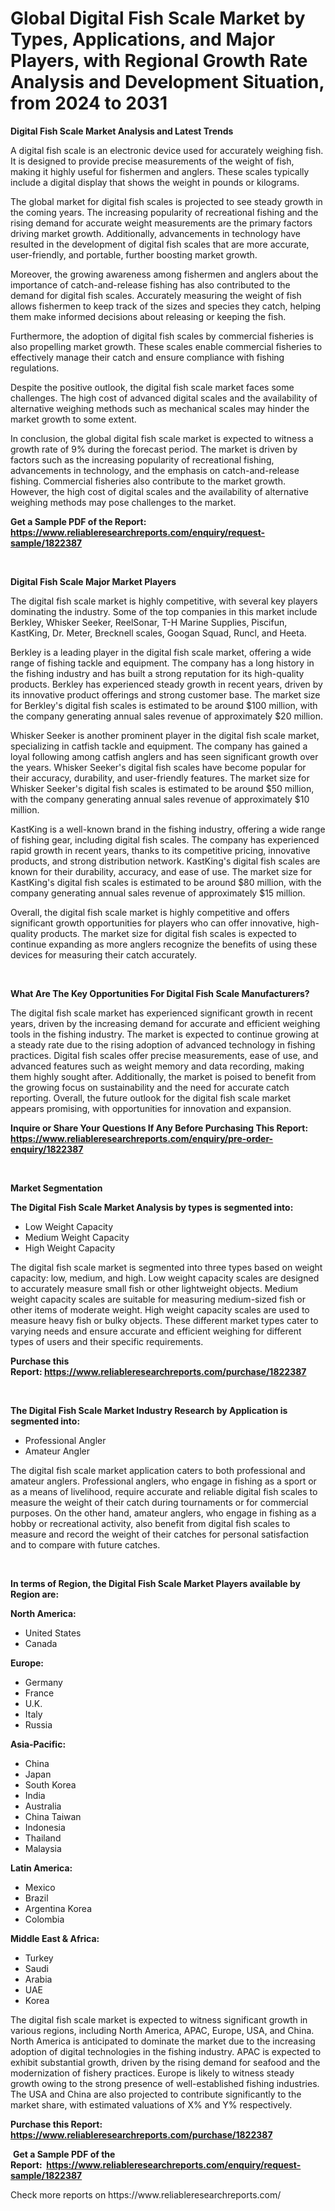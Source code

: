 <p><h1>Global Digital Fish Scale Market by Types, Applications, and Major Players, with Regional Growth Rate Analysis and Development Situation, from 2024 to 2031</h1></p><p><strong>Digital Fish Scale Market Analysis and Latest Trends</strong></p>
<p><p>A digital fish scale is an electronic device used for accurately weighing fish. It is designed to provide precise measurements of the weight of fish, making it highly useful for fishermen and anglers. These scales typically include a digital display that shows the weight in pounds or kilograms.</p><p>The global market for digital fish scales is projected to see steady growth in the coming years. The increasing popularity of recreational fishing and the rising demand for accurate weight measurements are the primary factors driving market growth. Additionally, advancements in technology have resulted in the development of digital fish scales that are more accurate, user-friendly, and portable, further boosting market growth.</p><p>Moreover, the growing awareness among fishermen and anglers about the importance of catch-and-release fishing has also contributed to the demand for digital fish scales. Accurately measuring the weight of fish allows fishermen to keep track of the sizes and species they catch, helping them make informed decisions about releasing or keeping the fish.</p><p>Furthermore, the adoption of digital fish scales by commercial fisheries is also propelling market growth. These scales enable commercial fisheries to effectively manage their catch and ensure compliance with fishing regulations.</p><p>Despite the positive outlook, the digital fish scale market faces some challenges. The high cost of advanced digital scales and the availability of alternative weighing methods such as mechanical scales may hinder the market growth to some extent.</p><p>In conclusion, the global digital fish scale market is expected to witness a growth rate of 9% during the forecast period. The market is driven by factors such as the increasing popularity of recreational fishing, advancements in technology, and the emphasis on catch-and-release fishing. Commercial fisheries also contribute to the market growth. However, the high cost of digital scales and the availability of alternative weighing methods may pose challenges to the market.</p></p>
<p><strong>Get a Sample PDF of the Report:&nbsp; <a href="https://www.reliableresearchreports.com/enquiry/request-sample/1822387">https://www.reliableresearchreports.com/enquiry/request-sample/1822387</a></strong></p>
<p>&nbsp;</p>
<p><strong>Digital Fish Scale Major Market Players</strong></p>
<p><p>The digital fish scale market is highly competitive, with several key players dominating the industry. Some of the top companies in this market include Berkley, Whisker Seeker, ReelSonar, T-H Marine Supplies, Piscifun, KastKing, Dr. Meter, Brecknell scales, Googan Squad, Runcl, and Heeta. </p><p>Berkley is a leading player in the digital fish scale market, offering a wide range of fishing tackle and equipment. The company has a long history in the fishing industry and has built a strong reputation for its high-quality products. Berkley has experienced steady growth in recent years, driven by its innovative product offerings and strong customer base. The market size for Berkley's digital fish scales is estimated to be around $100 million, with the company generating annual sales revenue of approximately $20 million. </p><p>Whisker Seeker is another prominent player in the digital fish scale market, specializing in catfish tackle and equipment. The company has gained a loyal following among catfish anglers and has seen significant growth over the years. Whisker Seeker's digital fish scales have become popular for their accuracy, durability, and user-friendly features. The market size for Whisker Seeker's digital fish scales is estimated to be around $50 million, with the company generating annual sales revenue of approximately $10 million. </p><p>KastKing is a well-known brand in the fishing industry, offering a wide range of fishing gear, including digital fish scales. The company has experienced rapid growth in recent years, thanks to its competitive pricing, innovative products, and strong distribution network. KastKing's digital fish scales are known for their durability, accuracy, and ease of use. The market size for KastKing's digital fish scales is estimated to be around $80 million, with the company generating annual sales revenue of approximately $15 million. </p><p>Overall, the digital fish scale market is highly competitive and offers significant growth opportunities for players who can offer innovative, high-quality products. The market size for digital fish scales is expected to continue expanding as more anglers recognize the benefits of using these devices for measuring their catch accurately.</p></p>
<p>&nbsp;</p>
<p><strong>What Are The Key Opportunities For Digital Fish Scale Manufacturers?</strong></p>
<p><p>The digital fish scale market has experienced significant growth in recent years, driven by the increasing demand for accurate and efficient weighing tools in the fishing industry. The market is expected to continue growing at a steady rate due to the rising adoption of advanced technology in fishing practices. Digital fish scales offer precise measurements, ease of use, and advanced features such as weight memory and data recording, making them highly sought after. Additionally, the market is poised to benefit from the growing focus on sustainability and the need for accurate catch reporting. Overall, the future outlook for the digital fish scale market appears promising, with opportunities for innovation and expansion.</p></p>
<p><strong>Inquire or Share Your Questions If Any Before Purchasing This Report: <a href="https://www.reliableresearchreports.com/enquiry/pre-order-enquiry/1822387">https://www.reliableresearchreports.com/enquiry/pre-order-enquiry/1822387</a></strong></p>
<p>&nbsp;</p>
<p><strong>Market Segmentation</strong></p>
<p><strong>The Digital Fish Scale Market Analysis by types is segmented into:</strong></p>
<p><ul><li>Low Weight Capacity</li><li>Medium Weight Capacity</li><li>High Weight Capacity</li></ul></p>
<p><p>The digital fish scale market is segmented into three types based on weight capacity: low, medium, and high. Low weight capacity scales are designed to accurately measure small fish or other lightweight objects. Medium weight capacity scales are suitable for measuring medium-sized fish or other items of moderate weight. High weight capacity scales are used to measure heavy fish or bulky objects. These different market types cater to varying needs and ensure accurate and efficient weighing for different types of users and their specific requirements.</p></p>
<p><strong>Purchase this Report:&nbsp;<a href="https://www.reliableresearchreports.com/purchase/1822387">https://www.reliableresearchreports.com/purchase/1822387</a></strong></p>
<p>&nbsp;</p>
<p><strong>The Digital Fish Scale Market Industry Research by Application is segmented into:</strong></p>
<p><ul><li>Professional Angler</li><li>Amateur Angler</li></ul></p>
<p><p>The digital fish scale market application caters to both professional and amateur anglers. Professional anglers, who engage in fishing as a sport or as a means of livelihood, require accurate and reliable digital fish scales to measure the weight of their catch during tournaments or for commercial purposes. On the other hand, amateur anglers, who engage in fishing as a hobby or recreational activity, also benefit from digital fish scales to measure and record the weight of their catches for personal satisfaction and to compare with future catches.</p></p>
<p>&nbsp;</p>
<p><strong>In terms of Region, the Digital Fish Scale Market Players available by Region are:</strong></p>
<p>
    <p> <strong> North America: </strong>
        <ul>
            <li>United States</li>
            <li>Canada</li>
        </ul>
        </p> 
    <p> <strong> Europe: </strong>
        <ul>
            <li>Germany</li>
            <li>France</li>
            <li>U.K.</li>
            <li>Italy</li>
            <li>Russia</li>
        </ul>
        </p> 
    <p> <strong> Asia-Pacific: </strong>
        <ul>
            <li>China</li>
            <li>Japan</li>
            <li>South Korea</li>
            <li>India</li>
            <li>Australia</li>
            <li>China Taiwan</li>
            <li>Indonesia</li>
            <li>Thailand</li>
            <li>Malaysia</li>
        </ul>
        </p> 
    <p> <strong> Latin America: </strong>
        <ul>
            <li>Mexico</li>
            <li>Brazil</li>
            <li>Argentina Korea</li>
            <li>Colombia</li>
        </ul>
        </p> 
    <p> <strong> Middle East & Africa: </strong>
        <ul>
            <li>Turkey</li>
            <li>Saudi</li>
            <li>Arabia</li>
            <li>UAE</li>
            <li>Korea</li>
        </ul>
    </p>
    </p>
<p><p>The digital fish scale market is expected to witness significant growth in various regions, including North America, APAC, Europe, USA, and China. North America is anticipated to dominate the market due to the increasing adoption of digital technologies in the fishing industry. APAC is expected to exhibit substantial growth, driven by the rising demand for seafood and the modernization of fishery practices. Europe is likely to witness steady growth owing to the strong presence of well-established fishing industries. The USA and China are also projected to contribute significantly to the market share, with estimated valuations of X% and Y% respectively.</p></p>
<p><strong>Purchase this Report: <a href="https://www.reliableresearchreports.com/purchase/1822387">https://www.reliableresearchreports.com/purchase/1822387</a></strong></p>
<p>&nbsp;<strong>Get a Sample PDF of the Report:&nbsp;&nbsp;<a href="https://www.reliableresearchreports.com/enquiry/request-sample/1822387">https://www.reliableresearchreports.com/enquiry/request-sample/1822387</a></strong></p>
<p><strong></strong></p>
<p>Check more reports on https://www.reliableresearchreports.com/</p>